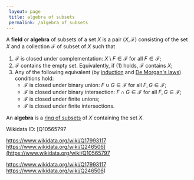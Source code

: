 ```yaml
---
 layout: page
 title: algebra of subsets
 permalink: /algebra_of_subsets
---
```


A **field** or **algebra** of subsets of a set $X$ is a pair $(X, \mathcal F)$ consisting of the set $X$ and a collection $\mathcal F$ of subset of $X$ such that
1. $\mathcal F$ is closed under complementation: $X\setminus F \in \mathcal F$ for all $F \in \mathcal F$;
2. $\mathcal F$ contains the empty set. Equivalently, if (1) holds, $\mathcal F$ contains $X$;
3. Any of the following equivalent (by [induction](https://defsmath.github.io/DefsMath/induction) and [De Morgan's laws](https://defsmath.github.io/DefsMath/De_Morgan's_laws)) conditions hold:
	- $\mathcal F$ is closed under binary union: $F\cup G \in \mathcal F$ for all $F, G \in \mathcal F$;
	- $\mathcal F$ is closed under binary intersection: $F\cap G \in \mathcal F$ for all $F,G \in \mathcal F$;
	- $\mathcal F$ is closed under finite unions;
	- $\mathcal F$ is closed under finite intersections.

An **algebra** is a [ring of subsets](https://defsmath.github.io/DefsMath/ring_of_subsets) of $X$ containing the set $X$.

Wikidata ID: [Q10565797 

https://www.wikidata.org/wiki/Q17993117
https://www.wikidata.org/wiki/Q246506](https://www.wikidata.org/wiki/Q10565797 

https://www.wikidata.org/wiki/Q17993117
https://www.wikidata.org/wiki/Q246506)